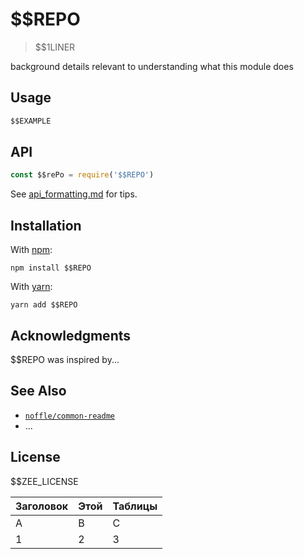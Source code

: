# $$REPO

> $$1LINER

background details relevant to understanding what this module does

## Usage

```javascript
$$EXAMPLE
```

## API

```js
const $$rePo = require('$$REPO')
```

See [api_formatting.md](api_formatting.md) for tips.

## Installation

With [npm](https://npmjs.org/):

```shell
npm install $$REPO
```

With [yarn](https://yarnpkg.com/en/):

```shell
yarn add $$REPO
```

## Acknowledgments

$$REPO was inspired by...

## See Also

- [`noffle/common-readme`](https://github.com/noffle/common-readme)
- ...

## License

$$ZEE_LICENSE

| Заголовок | Этой | Таблицы |
|-----------|------|---------|
| A         | B    | C       |
| 1         | 2    | 3       |